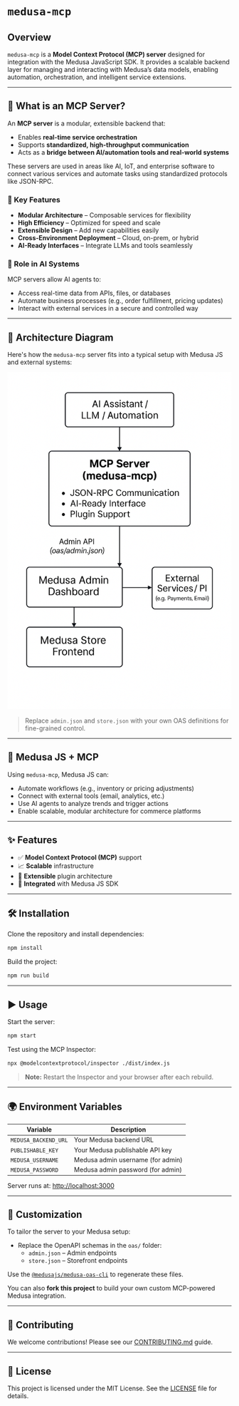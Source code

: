 
# `medusa-mcp`

## Overview

`medusa-mcp` is a **Model Context Protocol (MCP) server** designed for integration with the Medusa JavaScript SDK. It provides a scalable backend layer for managing and interacting with Medusa’s data models, enabling automation, orchestration, and intelligent service extensions.

---

## 🧩 What is an MCP Server?

An **MCP server** is a modular, extensible backend that:

- Enables **real-time service orchestration**
- Supports **standardized, high-throughput communication**
- Acts as a **bridge between AI/automation tools and real-world systems**

These servers are used in areas like AI, IoT, and enterprise software to connect various services and automate tasks using standardized protocols like JSON-RPC.

### 🔑 Key Features

- **Modular Architecture** – Composable services for flexibility  
- **High Efficiency** – Optimized for speed and scale  
- **Extensible Design** – Add new capabilities easily  
- **Cross-Environment Deployment** – Cloud, on-prem, or hybrid  
- **AI-Ready Interfaces** – Integrate LLMs and tools seamlessly  

### 🧠 Role in AI Systems

MCP servers allow AI agents to:

- Access real-time data from APIs, files, or databases  
- Automate business processes (e.g., order fulfillment, pricing updates)  
- Interact with external services in a secure and controlled way  

---

## 🧠 Architecture Diagram

Here's how the `medusa-mcp` server fits into a typical setup with Medusa JS and external systems:

![medusa-mcp architecture](./A_diagram_in_the_image_illustrates_the_architectur.png)

> Replace `admin.json` and `store.json` with your own OAS definitions for fine-grained control.

---

## 🚀 Medusa JS + MCP

Using `medusa-mcp`, Medusa JS can:

- Automate workflows (e.g., inventory or pricing adjustments)
- Connect with external tools (email, analytics, etc.)
- Use AI agents to analyze trends and trigger actions  
- Enable scalable, modular architecture for commerce platforms

---

## ✨ Features

- ✅ **Model Context Protocol (MCP)** support  
- 📈 **Scalable** infrastructure  
- 🧱 **Extensible** plugin architecture  
- 🔗 **Integrated** with Medusa JS SDK  

---

## 🛠️ Installation

Clone the repository and install dependencies:

```bash
npm install
```

Build the project:

```bash
npm run build
```

---

## ▶️ Usage

Start the server:

```bash
npm start
```

Test using the MCP Inspector:

```bash
npx @modelcontextprotocol/inspector ./dist/index.js
```

> **Note:** Restart the Inspector and your browser after each rebuild.

---

## 🌍 Environment Variables

| Variable              | Description                          |
|-----------------------|--------------------------------------|
| `MEDUSA_BACKEND_URL`  | Your Medusa backend URL              |
| `PUBLISHABLE_KEY`     | Your Medusa publishable API key      |
| `MEDUSA_USERNAME`     | Medusa admin username (for admin)    |
| `MEDUSA_PASSWORD`     | Medusa admin password (for admin)    |

Server runs at: [http://localhost:3000](http://localhost:3000)

---

## 🧪 Customization

To tailor the server to your Medusa setup:

- Replace the OpenAPI schemas in the `oas/` folder:
  - `admin.json` – Admin endpoints
  - `store.json` – Storefront endpoints

Use the [`@medusajs/medusa-oas-cli`](https://www.npmjs.com/package/@medusajs/medusa-oas-cli) to regenerate these files.

You can also **fork this project** to build your own custom MCP-powered Medusa integration.

---

## 🤝 Contributing

We welcome contributions! Please see our [CONTRIBUTING.md](CONTRIBUTING.md) guide.

---

## 📄 License

This project is licensed under the MIT License. See the [LICENSE](LICENSE) file for details.
